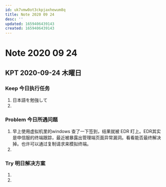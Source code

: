 ```yaml
---
id: uk7vmw0ot3ckpjaxhewum8q
title: Note 2020 09 24
desc: ''
updated: 1659406439143
created: 1659406439143
---
```

# Note 2020 09 24

## KPT 2020-09-24 木曜日

### Keep 今日执行任务
1. 日本語を勉強して
2. 

### Problem 今日所遇问题
1.  早上使用虚拟机里的windows 查了一下签到，结果就被 EDR 盯上。EDR其实是申信服的终端跟踪，最近被暴露出管理端页面异常漏洞。看看能否最终解决掉。也许可以通过复制请求来模拟终端。
2. 

### Try 明日解决方案
1. 
2. 